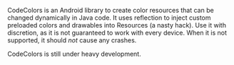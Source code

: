CodeColors is an Android library to create color resources that can be changed dynamically in Java code.
It uses reflection to inject custom preloaded colors and drawables into Resources (a nasty hack).
Use it with discretion, as it is not guaranteed to work with every device.
When it is not supported, it should _not_ cause any crashes.

CodeColors is still under heavy development.
